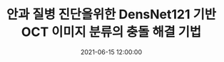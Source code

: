 ---
layout: post
title: 안과 질병 진단을위한 DensNet121 기반 OCT 이미지 분류의 충돌 해결 기법
date: '2021-06-15 12:00:00'
categories:
- publication
- publication_domestic
- conference
- conference_domestic
description: |-
  김지연, 한용섭, 이웅섭, 이성진, 김경훈, 강태신, 이영섭, 김진현<br />
  정보과학회 학술발표논문집, June 2021
---